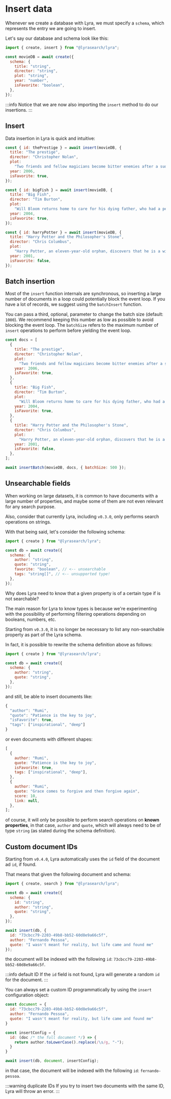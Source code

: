 # Insert data

Whenever we create a database with Lyra, we must specify a `schema`, which
represents the entry we are going to insert.

Let's say our database and schema look like this:

```javascript
import { create, insert } from "@lyrasearch/lyra";

const movieDB = await create({
  schema: {
    title: "string",
    director: "string",
    plot: "string",
    year: "number",
    isFavorite: "boolean",
  },
});
```

:::info
Notice that we are now also importing the `insert` method to do our insertions.
:::

## Insert

Data insertion in Lyra is quick and intuitive:

```javascript
const { id: thePrestige } = await insert(movieDB, {
  title: "The prestige",
  director: "Christopher Nolan",
  plot:
    "Two friends and fellow magicians become bitter enemies after a sudden tragedy. As they devote themselves to this rivalry, they make sacrifices that bring them fame but with terrible consequences.",
  year: 2006,
  isFavorite: true,
});

const { id: bigFish } = await insert(movieDB, {
  title: "Big Fish",
  director: "Tim Burton",
  plot:
    "Will Bloom returns home to care for his dying father, who had a penchant for telling unbelievable stories. After he passes away, Will tries to find out if his tales were really true.",
  year: 2004,
  isFavorite: true,
});

const { id: harryPotter } = await insert(movieDB, {
  title: "Harry Potter and the Philosopher's Stone",
  director: "Chris Columbus",
  plot:
    "Harry Potter, an eleven-year-old orphan, discovers that he is a wizard and is invited to study at Hogwarts. Even as he escapes a dreary life and enters a world of magic, he finds trouble awaiting him.",
  year: 2001,
  isFavorite: false,
});
```

## Batch insertion[​](https://docs.lyrasearch.io/usage/insert-data#batch-insertion)

Most of the `insert` function internals are synchronous, so inserting a large
number of documents in a loop could potentially block the event loop. If you
have a lot of records, we suggest using the `batchInsert` function.

You can pass a third, optional, parameter to change the batch size (default:
`1000`). We recommend keeping this number as low as possible to avoid blocking
the event loop. The `batchSize` refers to the maximum number of `insert`
operations to perform before yielding the event loop.

```javascript
const docs = [
  {
    title: "The prestige",
    director: "Christopher Nolan",
    plot:
      "Two friends and fellow magicians become bitter enemies after a sudden tragedy. As they devote themselves to this rivalry, they make sacrifices that bring them fame but with terrible consequences.",
    year: 2006,
    isFavorite: true,
  },
  {
    title: "Big Fish",
    director: "Tim Burton",
    plot:
      "Will Bloom returns home to care for his dying father, who had a penchant for telling unbelievable stories. After he passes away, Will tries to find out if his tales were really true.",
    year: 2004,
    isFavorite: true,
  },
  {
    title: "Harry Potter and the Philosopher's Stone",
    director: "Chris Columbus",
    plot:
      "Harry Potter, an eleven-year-old orphan, discovers that he is a wizard and is invited to study at Hogwarts. Even as he escapes a dreary life and enters a world of magic, he finds trouble awaiting him.",
    year: 2001,
    isFavorite: false,
  },
];

await insertBatch(movieDB, docs, { batchSize: 500 });
```

## Unsearchable fields

When working on large datasets, it is common to have documents with a large
number of properties, and maybe some of them are not even relevant for any
search purpose.

Also, consider that currently Lyra, including `v0.3.0`, only performs search
operations on strings.

With that being said, let's consider the following schema:

```javascript
import { create } from "@lyrasearch/lyra";

const db = await create({
  schema: {
    author: "string",
    quote: "string",
    favorite: "boolean", // <-- unsearchable
    tags: "string[]", // <-- unsupported type!
  },
});
```

Why does Lyra need to know that a given property is of a certain type if is not
searchable?

The main reason for Lyra to know types is because we're experimenting with the
possibility of performing filtering operations depending on booleans, numbers,
etc.

Starting from `v0.3.0`, it is no longer be necessary to list any non-searchable
property as part of the Lyra schema.

In fact, it is possible to rewrite the schema definition above as follows:

```javascript
import { create } from "@lyrasearch/lyra";

const db = await create({
  schema: {
    author: "string",
    quote: "string",
  },
});
```

and still, be able to insert documents like:

```javascript
{
  "author": "Rumi",
  "quote": "Patience is the key to joy",
  "isFavorite": true,
  "tags": ["inspirational", "deep"]
}
```

or even documents with different shapes:

```javascript
[
  {
    author: "Rumi",
    quote: "Patience is the key to joy",
    isFavorite: true,
    tags: ["inspirational", "deep"],
  },
  {
    author: "Rumi",
    quote: "Grace comes to forgive and then forgive again",
    score: 10,
    link: null,
  },
];
```

of course, it will only be possible to perform search operations on **known
properties**, in that case, `author` and `quote`, which will always need to be
of type `string` (as stated during the schema definition).

## Custom document IDs

Starting from `v0.4.0`, Lyra automatically uses the `id` field of the document ad `id`, if found.

That means that given the following document and schema:

```js
import { create, search } from "@lyrasearch/lyra";

const db = await create({
  schema: {
    id: "string",
    author: "string",
    quote: "string",
  },
});

await insert(db, {
  id: "73cbcc79-2203-49b8-bb52-60d8e9a66c5f",
  author: "Fernando Pessoa",
  quote: "I wasn't meant for reality, but life came and found me"
});
```

the document will be indexed with the following `id`: `73cbcc79-2203-49b8-bb52-60d8e9a66c5f`.

:::info default ID
If the `id` field is not found, Lyra will generate a random `id` for the document.
:::

You can always set a custom ID programmatically by using the `insert` configuration object:

```js
const document = {
  id: "73cbcc79-2203-49b8-bb52-60d8e9a66c5f",
  author: "Fernando Pessoa",
  quote: "I wasn't meant for reality, but life came and found me"
}

const insertConfig = {
  id: (doc /* the full document */) => {
    return author.toLowerCase().replace(/\s/g, "-");
  }
}

await insert(db, document, insertConfig);
```

in that case, the document will be indexed with the following `id`: `fernando-pessoa`.

:::warning duplicate IDs
If you try to insert two documents with the same ID, Lyra will throw an error.
:::